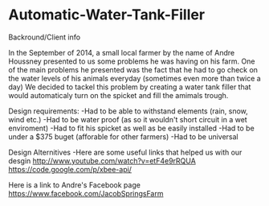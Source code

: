 Automatic-Water-Tank-Filler
===========================
Backround/Client info

In the September of 2014, a small local farmer by the name of Andre Houssney presented to us some problems he was having on his farm.
One of the main problems he presented was the fact that he had to go check on the water levels of his animals everyday (sometimes even more than twice a day)
We decided to tackel this problem by creating a water tank filler that would automaticaly turn on the spicket and fill the amimals trough.


Design requirements:
-Had to be able to withstand elements (rain, snow, wind etc.)
-Had to be water proof (as so it wouldn't short circuit in a wet enviroment)
-Had to fit his spicket as well as be easily installed
-Had to be under a $375 buget (afforable for other farmers)
-Had to be universal 

Design Alternitives
-Here are some useful links that helped us with our desgin
http://www.youtube.com/watch?v=etF4e9rRQUA
https://code.google.com/p/xbee-api/



Here is a link to Andre's Facebook page 
https://www.facebook.com/JacobSpringsFarm
